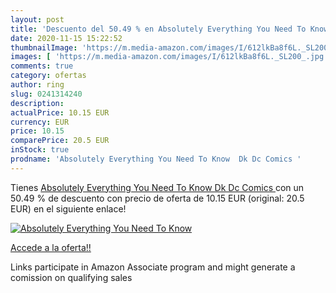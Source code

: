```yaml
---
layout: post
title: 'Descuento del 50.49 % en Absolutely Everything You Need To Know  '
date: 2020-11-15 15:22:52
thumbnailImage: 'https://m.media-amazon.com/images/I/612lkBa8f6L._SL200_.jpg'
images: [ 'https://m.media-amazon.com/images/I/612lkBa8f6L._SL200_.jpg' ]
comments: true
category: ofertas
author: ring
slug: 0241314240
description:
actualPrice: 10.15 EUR
currency: EUR
price: 10.15
comparePrice: 20.5 EUR
inStock: true
prodname: 'Absolutely Everything You Need To Know  Dk Dc Comics '
---
```


Tienes [Absolutely Everything You Need To Know  Dk Dc Comics ](https://www.amazon.es/dp/0241314240/?tag=tolees-21) con un 50.49 % de descuento con precio de oferta de 10.15 EUR (original: 20.5 EUR) en el siguiente enlace!

[![Absolutely Everything You Need To Know  ](https://m.media-amazon.com/images/I/612lkBa8f6L._SL200_.jpg)](https://www.amazon.es/dp/0241314240/?tag=tolees-21)

[Accede a la oferta!!](https://www.amazon.es/dp/0241314240/?tag=tolees-21)

Links participate in Amazon Associate program and might generate a comission on qualifying sales


